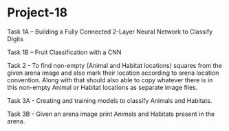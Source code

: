 # Project-18

Task 1A – Building a Fully Connected 2-Layer Neural Network to Classify Digits <br/>

Task 1B – Fruit Classification with a CNN <br />

Task 2 - To find non-empty (Animal and Habitat locations) squares from the given arena image and also mark their location according to arena location convention. Along with that should also able to copy whatever there is in this non-empty Animal or Habitat locations as separate image files. <br />

Task 3A - Creating and training models to classify Animals and Habitats.<br/>

Task 3B - Given an arena image print Animals and Habitats present in the arena.<br/>


